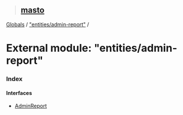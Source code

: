 > ## [masto](../README.md)

[Globals](../globals.md) / ["entities/admin-report"](_entities_admin_report_.md) /

# External module: "entities/admin-report"

### Index

#### Interfaces

* [AdminReport](../interfaces/_entities_admin_report_.adminreport.md)